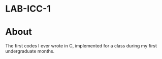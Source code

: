 # LAB-ICC-1

# About
The first codes I ever wrote in C, implemented for a class during my first undergraduate months.
